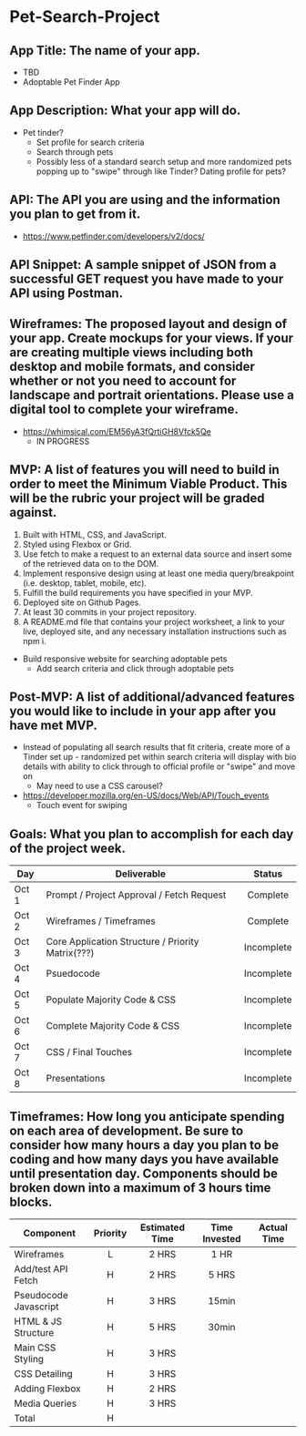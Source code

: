 # Pet-Search-Project

## App Title: The name of your app.
  * TBD
  * Adoptable Pet Finder App
  
## App Description: What your app will do.
  * Pet tinder?
    * Set profile for search criteria
    * Search through pets
    * Possibly less of a standard search setup and more randomized pets popping up to "swipe" through like Tinder? Dating profile for pets?

## API: The API you are using and the information you plan to get from it.
  * https://www.petfinder.com/developers/v2/docs/
  
## API Snippet: A sample snippet of JSON from a successful GET request you have made to your API using Postman.
  
  
## Wireframes: The proposed layout and design of your app. Create mockups for your views. If your are creating multiple views including both desktop and mobile formats, and consider whether or not you need to account for landscape and portrait orientations. Please use a digital tool to complete your wireframe.
  * https://whimsical.com/EM56yA3fQrtiGH8Vfck5Qe
    * IN PROGRESS
    
## MVP: A list of features you will need to build in order to meet the Minimum Viable Product. This will be the rubric your project will be graded against.
  1. Built with HTML, CSS, and JavaScript.
  2. Styled using Flexbox or Grid.
  3. Use fetch to make a request to an external data source and insert some of the retrieved data on to the DOM.
  4. Implement responsive design using at least one media query/breakpoint (i.e. desktop, tablet, mobile, etc).
  5. Fulfill the build requirements you have specified in your MVP.
  6. Deployed site on Github Pages.
  7. At least 30 commits in your project repository.
  8. A README.md file that contains your project worksheet, a link to your live, deployed site, and any necessary installation instructions such as npm i.

  * Build responsive website for searching adoptable pets
    * Add search criteria and click through adoptable pets

## Post-MVP: A list of additional/advanced features you would like to include in your app after you have met MVP.
  * Instead of populating all search results that fit criteria, create more of a Tinder set up - randomized pet within search criteria will display with bio details with ability to click through to official profile or "swipe" and move on
    * May need to use a CSS carousel? 
  * https://developer.mozilla.org/en-US/docs/Web/API/Touch_events
    * Touch event for swiping
  
## Goals: What you plan to accomplish for each day of the project week.
| Day	| Deliverable	| Status |
| --- | ----------- | :----: | 
| Oct 1	| Prompt / Project Approval / Fetch Request | Complete | 
| Oct 2	| Wireframes / Timeframes | Complete | 
| Oct 3	| Core Application Structure / Priority Matrix(???) | Incomplete |
| Oct 4	| Psuedocode | Incomplete | 
| Oct 5	| Populate Majority Code & CSS | Incomplete |
| Oct 6	| Complete Majority Code & CSS | Incomplete |
| Oct 7	| CSS / Final Touches | Incomplete |
| Oct 8	| Presentations | Incomplete |

## Timeframes: How long you anticipate spending on each area of development. Be sure to consider how many hours a day you plan to be coding and how many days you have available until presentation day. Components should be broken down into a maximum of 3 hours time blocks.
| Component | Priority | Estimated Time | Time Invested	| Actual Time |
| --------- | :------: | :------------: | :-----------: | :---------: |
| Wireframes | L | 2 HRS | 1 HR |  |
| Add/test API Fetch | H | 2 HRS | 5 HRS |  |
| Pseudocode Javascript	| H | 3 HRS | 15min |  |
| HTML & JS Structure	| H | 5 HRS | 30min |  |
| Main CSS Styling | H | 3 HRS |  |  |
| CSS Detailing | H | 3 HRS |  |  |
| Adding Flexbox | H | 2 HRS |  |  |
| Media Queries | H | 3 HRS |  |  |
| Total | H |  |  |  |
